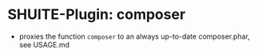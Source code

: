 # SHUITE-Plugin: composer

- proxies the function `composer` to an always up-to-date composer.phar, see USAGE.md